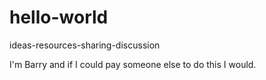 # hello-world
ideas-resources-sharing-discussion


I'm Barry and if I could pay someone else to do this I would.
